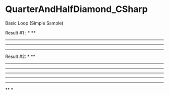 # QuarterAndHalfDiamond_CSharp
Basic Loop (Simple Sample)

Result #1 :
*
**
***
****
*****

Result #2:
*
**
***
****
*****
****
***
**
*

